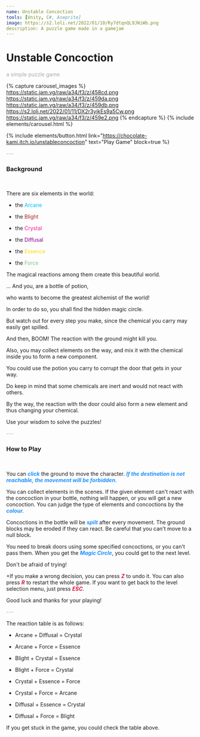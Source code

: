 ```yaml
---
name: Unstable Concoction
tools: [Unity, C#, Aseprite]
image: https://s2.loli.net/2022/01/10/Ry7dtqnQL9JNiWb.png
description: A puzzle game made in a gamejam
---
```


# Unstable Concoction

<p style="color:DarkGrey">
a simple puzzle game
</p>

{% capture carousel_images %}
https://static.jam.vg/raw/a34/f3/z/458cd.png
https://static.jam.vg/raw/a34/f3/z/459da.png
https://static.jam.vg/raw/a34/f3/z/459db.png
https://s2.loli.net/2022/01/11/DX2r3yikEs9a5Cw.png
https://static.jam.vg/raw/a34/f3/z/459e2.png
{% endcapture %}
{% include elements/carousel.html %}

{% include elements/button.html link="https://chocolate-kami.itch.io/unstableconcoction" text="Play Game" block=true %}

<p class="text-center" style="color:DarkGrey">
---
</p>

<h3 class="text-center"> 
Background
</h3>
<br>

There are six elements in the world:

+ the <font color=DeepSkyBlue>Arcane</font>

+ the <font color=FireBrick>Blight</font>

+ the <font color=DeepPink>Crystal</font>

+ the <font color=DarkMagenta>Diffusal</font>

+ the <font color=Gold>Essence</font>

+ the <font color=DarkSeaGreen>Force</font>

The magical reactions among them create this beautiful world.

... And you, are a bottle of potion,

who wants to become the greatest alchemist of the world!

In order to do so, you shall find the hidden magic circle.

But watch out for every step you make, since the chemical you carry may easily get spilled.

And then, BOOM! The reaction with the ground might kill you.

Also, you may collect elements on the way, and mix it with the chemical inside you to form a new component.

You could use the potion you carry to corrupt the door that gets in your way.

Do keep in mind that some chemicals are inert and would not react with others.

By the way, the reaction with the door could also form a new element and thus changing your chemical.

Use your wisdom to solve the puzzles!

<p class="text-center" style="color:DarkGrey">
---
</p>

<h3 class="text-center"> 
How to Play
</h3>
<br>
 
You can <font color=DodgerBlue><b><i>click</i></b></font> the ground to move the character. <font color=DodgerBlue><b><i>If the destination is not reachable, the movement will be forbidden.</i></b></font>

You can collect elements in the scenes. If the given element can't react with the concoction in your bottle, nothing will happen, or you will get a new concoction. You can judge the type of elements and concoctions by the <font color=DodgerBlue><b><i>colour.</i></b></font>

Concoctions in the bottle will be <font color=DodgerBlue><b><i>spilt</i></b></font> after every movement. The ground blocks may be eroded if they can react. Be careful that you can't move to a null block.

You need to break doors using some specified concoctions, or you can't pass them. When you get the <font color=DodgerBlue><b><i>Magic Circle</i></b></font>, you could get to the next level. 

Don't be afraid of trying! 

+If you make a wrong decision, you can press <font color=Crimson><b><i>Z</i></b></font> to undo it. You can also press <font color=Crimson><b><i>R</i></b></font> to restart the whole game. If you want to get back to the level selection menu, just press <font color=Crimson><b><i>ESC</i></b></font>. 

Good luck and thanks for your playing!

<p class="text-center" style="color:DarkGrey">
---
</p>

The reaction table is as follows:

+ Arcane + Diffusal = Crystal

+ Arcane + Force = Essence

+ Blight + Crystal = Essence

+ Blight + Force = Crystal

+ Crystal + Essence = Force

+ Crystal + Force = Arcane

+ Diffusal + Essence = Crystal

+ Diffusal + Force = Blight

If you get stuck in the game, you could check the table above.

